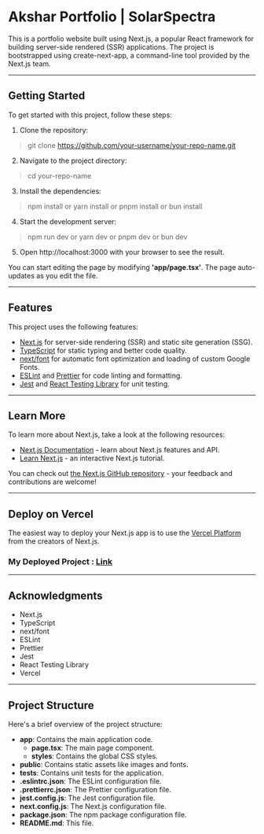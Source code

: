 # **Akshar Portfolio | SolarSpectra**

This is a portfolio website built using Next.js, a popular React framework for building server-side rendered (SSR) applications. The project is bootstrapped using create-next-app, a command-line tool provided by the Next.js team.


------------



## **Getting Started**

To get started with this project, follow these steps:

1. Clone the repository:
> git clone https://github.com/your-username/your-repo-name.git

2. Navigate to the project directory:
> cd your-repo-name

3. Install the dependencies:
> npm install
or
yarn install
or
pnpm install
or
bun install

4. Start the development server:
> npm run dev
or
yarn dev
or
pnpm dev
or
bun dev

5. Open http://localhost:3000 with your browser to see the result.

You can start editing the page by modifying **'app/page.tsx'**. The page auto-updates as you edit the file.


------------



## **Features**

This project uses the following features:

- [Next.js](https://nextjs.org/ "Next.js") for server-side rendering (SSR) and static site generation (SSG).
- [TypeScript]( https://www.typescriptlang.org/) for static typing and better code quality.
- [next/font](https://nextjs.org/docs/basic-features/font-optimization) for automatic font optimization and loading of custom Google Fonts.
- [ESLint]( https://eslint.org/) and [Prettier]( https://prettier.io/) for code linting and formatting.
- [Jest](https://jestjs.io/ "Jest") and [React Testing Library](https://testing-library.com/docs/react-testing-library/intro "React Testing Library") for unit testing.


------------



## **Learn More**

To learn more about Next.js, take a look at the following resources:

- [Next.js Documentation](https://nextjs.org/docs "Next.js Documentation") - learn about Next.js features and API.
- [Learn Next.js](https://nextjs.org/learn "Learn Next.js") - an interactive Next.js tutorial.

You can check out [the Next.js GitHub repository](https://github.com/vercel/next.js/ "the Next.js GitHub repository") - your feedback and contributions are welcome!


------------



## **Deploy on Vercel**

The easiest way to deploy your Next.js app is to use the [Vercel Platform](https://vercel.com/new?utm_medium=default-template&filter=next.js&utm_source=create-next-app&utm_campaign=create-next-app-readme "Vercel Platform") from the creators of Next.js.

### My Deployed Project : [**Link**](https://solar-spectra-portflio.vercel.app/ "**Link**")


------------



## **Acknowledgments**

- Next.js
- TypeScript
- next/font
- ESLint
- Prettier
- Jest
- React Testing Library
- Vercel


------------

## **Project Structure**

Here's a brief overview of the project structure:

- **app**: Contains the main application code.
   - **page.tsx**: The main page component.
   - **styles**: Contains the global CSS styles.
- **public**: Contains static assets like images and fonts.
- **tests**: Contains unit tests for the application.
- **.eslintrc.json**: The ESLint configuration file.
- **.prettierrc.json**: The Prettier configuration file.
- **jest.config.js**: The Jest configuration file.
- **next.config.js**: The Next.js configuration file.
- **package.json**: The npm package configuration file.
- **README.md**: This file.
